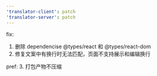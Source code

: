 ```yaml
---
'translator-client': patch
'translator-server': patch
---
```


fix:

1. 删除 dependencise @types/react 和 @types/react-dom
2. 修复文案中有换行时无法匹配，页面不支持展示和编辑换行 

pref:
3. 打包产物不压缩
